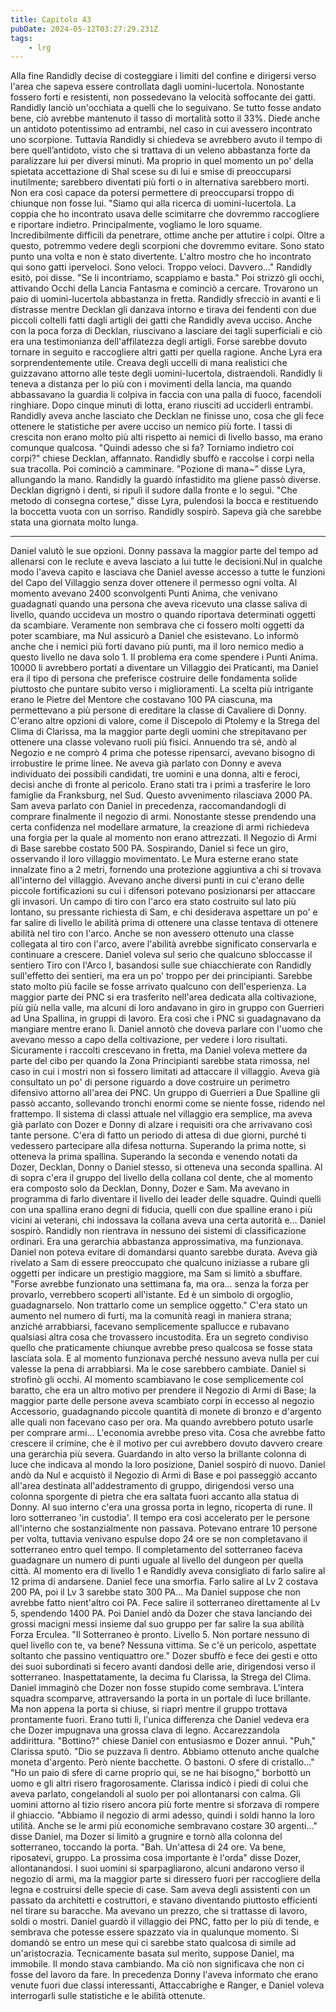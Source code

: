 ```yaml
---
title: Capitolo 43
pubDate: 2024-05-12T03:27:29.231Z
tags:
    - lrg
---
```


Alla fine Randidly decise di costeggiare i limiti del confine e dirigersi verso l'area che sapeva essere controllata dagli uomini-lucertola. Nonostante fossero forti e resistenti, non possedevano la velocità soffocante dei gatti.
Randidly lanciò un'occhiata a quelli che lo seguivano. Se tutto fosse andato bene, ciò avrebbe mantenuto il tasso di mortalità sotto il 33%. Diede anche un antidoto potentissimo ad entrambi, nel caso in cui avessero incontrato uno scorpione. Tuttavia Randidly si chiedeva se avrebbero avuto il tempo di bere quell’antidoto, visto che si trattava di un veleno abbastanza forte da paralizzare lui per diversi minuti.
Ma proprio in quel momento un po' della spietata accettazione di Shal scese su di lui e smise di preoccuparsi inutilmente; sarebbero diventati più forti o in alternativa sarebbero morti. Non era così capace da potersi permettere di preoccuparsi troppo di chiunque non fosse lui.
"Siamo qui alla ricerca di uomini-lucertola. La coppia che ho incontrato usava delle scimitarre che dovremmo raccogliere e riportare indietro. Principalmente, vogliamo le loro squame. Incredibilmente difficili da penetrare, ottime anche per attutire i colpi. Oltre a questo, potremmo vedere degli scorpioni che dovremmo evitare. Sono stato punto una volta e non è stato divertente. L'altro mostro che ho incontrato qui sono gatti iperveloci. Sono veloci. Troppo veloci. Davvero..."
Randidly esitò, poi disse. "Se li incontriamo, scappiamo e basta."
Poi strizzò gli occhi, attivando Occhi della Lancia Fantasma e cominciò a cercare.
Trovarono un paio di uomini-lucertola abbastanza in fretta. Randidly sfrecciò in avanti e li distrasse mentre Decklan gli danzava intorno e tirava dei fendenti con due piccoli coltelli fatti dagli artigli dei gatti che Randidly aveva ucciso. Anche con la poca forza di Decklan, riuscivano a lasciare dei tagli superficiali e ciò era una testimonianza dell'affilatezza degli artigli.
Forse sarebbe dovuto tornare in seguito e raccogliere altri gatti per quella ragione.
Anche Lyra era sorprendentemente utile. Creava degli uccelli di mana realistici che guizzavano attorno alle teste degli uomini-lucertola, distraendoli.
Randidly li teneva a distanza per lo più con i movimenti della lancia, ma quando abbassavano la guardia li colpiva in faccia con una palla di fuoco, facendoli ringhiare.
Dopo cinque minuti di lotta, erano riusciti ad ucciderli entrambi. Randidly aveva anche lasciato che Decklan ne finisse uno, cosa che gli fece ottenere le statistiche per avere ucciso un nemico più forte. I tassi di crescita non erano molto più alti rispetto ai nemici di livello basso, ma erano comunque qualcosa.
"Quindi adesso che si fa? Torniamo indietro coi corpi?" chiese Decklan, affannato.
Randidly sbuffò e raccolse i corpi nella sua tracolla. Poi cominciò a camminare.
"Pozione di mana~” disse Lyra, allungando la mano. Randidly la guardò infastidito ma gliene passò diverse.
Decklan digrignò i denti, si ripulì il sudore dalla fronte e lo seguì.
"Che metodo di consegna cortese," disse Lyra, pulendosi la bocca e restituendo la boccetta vuota con un sorriso.
Randidly sospirò. Sapeva già che sarebbe stata una giornata molto lunga.
****
Daniel valutò le sue opzioni. Donny passava la maggior parte del tempo ad allenarsi con le reclute e aveva lasciato a lui tutte le decisioni.Nul in qualche modo l'aveva capito e lasciava che Daniel avesse accesso a tutte le funzioni del Capo del Villaggio senza dover ottenere il permesso ogni volta.
Al momento avevano 2400 sconvolgenti Punti Anima, che venivano guadagnati quando una persona che aveva ricevuto una classe saliva di livello, quando uccideva un mostro o quando riportava determinati oggetti da scambiare.
Veramente non sembrava che ci fossero molti oggetti da poter scambiare, ma Nul assicurò a Daniel che esistevano. Lo informò anche che i nemici più forti davano più punti, ma il loro nemico medio a questo livello ne dava solo 1.
Il problema era come spendere i Punti Anima. 10000 li avrebbero portati a diventare un Villaggio dei Praticanti, ma Daniel era il tipo di persona che preferisce costruire delle fondamenta solide piuttosto che puntare subito verso i miglioramenti.
La scelta più intrigante erano le Pietre del Mentore che costavano 100 PA ciascuna, ma permettevano a più persone di ereditare la classe di Cavaliere di Donny. C'erano altre opzioni di valore, come il Discepolo di Ptolemy e la Strega del Clima di Clarissa, ma la maggior parte degli uomini che strepitavano per ottenere una classe volevano ruoli più fisici.
Annuendo tra sé, andò al Negozio e ne comprò 4 prima che potesse ripensarci, avevano bisogno di irrobustire le prime linee. Ne aveva già parlato con Donny e aveva individuato dei possibili candidati, tre uomini e una donna, alti e feroci, decisi anche di fronte al pericolo. Erano stati tra i primi a trasferire le loro famiglie da Franksburg, nel Sud.
Questo avvenimento  rilasciava 2000 PA. Sam aveva parlato con Daniel in precedenza, raccomandandogli di comprare finalmente il negozio di armi. Nonostante stesse prendendo una certa confidenza nel modellare armature, la creazione di armi richiedeva una forgia per la quale al momento non erano attrezzati. Il Negozio di Armi di Base sarebbe costato 500 PA.
Sospirando, Daniel si fece un giro, osservando il loro villaggio movimentato. Le Mura esterne erano state innalzate fino a 2 metri, fornendo una protezione aggiuntiva a chi si trovava all'interno del villaggio. Avevano anche diversi punti in cui c'erano delle piccole fortificazioni su cui i difensori potevano posizionarsi per attaccare gli invasori.
Un campo di tiro con l'arco era stato costruito sul lato più lontano, su pressante richiesta di Sam, e chi desiderava aspettare un po' e far salire di livello le abilità prima di ottenere una classe tentava di ottenere abilità nel tiro con l'arco. Anche se non avessero ottenuto una classe collegata al tiro con l'arco, avere l'abilità avrebbe significato conservarla e continuare a crescere.
Daniel voleva sul serio che qualcuno sbloccasse il sentiero Tiro con l'Arco I, basandosi sulle sue chiacchierate con Randidly sull'effetto dei sentieri, ma era un po' troppo per dei principianti. Sarebbe stato molto più facile se fosse arrivato qualcuno con dell'esperienza.
La maggior parte dei PNC si era trasferito nell'area dedicata alla coltivazione, più giù nella valle, ma alcuni di loro andavano in giro in gruppo con Guerrieri ad Una Spallina, in gruppi di lavoro. Era così che i PNC si guadagnavano da mangiare mentre erano lì.
Daniel annotò che doveva parlare con l'uomo che avevano messo a capo della coltivazione, per vedere i loro risultati. Sicuramente i raccolti crescevano in fretta, ma Daniel voleva mettere da parte del cibo per quando la Zona Principianti sarebbe stata rimossa, nel caso in cui i mostri non si fossero limitati ad attaccare il villaggio. Aveva già consultato un po' di persone riguardo a dove costruire un perimetro difensivo attorno all'area dei PNC.
Un gruppo di Guerrieri a Due Spalline gli passò accanto, sollevando tronchi enormi come se niente fosse, ridendo nel frattempo. Il sistema di classi attuale nel villaggio era semplice, ma aveva già parlato con Dozer e Donny di alzare i requisiti ora che arrivavano così tante persone. C'era di fatto un periodo di attesa di due giorni, purché ti vedessero partecipare alla difesa notturna.
Superando la prima notte, si otteneva la prima spallina. Superando la seconda e venendo notati da Dozer, Decklan, Donny o Daniel stesso, si otteneva una seconda spallina. Al di sopra c'era il gruppo del livello della collana col dente, che al momento era composto solo da Decklan, Donny, Dozer e Sam. Ma avevano in programma di farlo diventare il livello dei leader delle squadre.
Quindi quelli con una spallina erano degni di fiducia, quelli con due spalline erano i più vicini ai veterani, chi indossava la collana aveva una certa autorità e... Daniel sospirò.
Randidly non rientrava in nessuno dei sistemi di classificazione ordinari.
Era una gerarchia abbastanza approssimativa, ma funzionava. Daniel non poteva evitare di domandarsi quanto sarebbe durata. Aveva già rivelato a Sam di essere preoccupato che qualcuno iniziasse a rubare gli oggetti per indicare un prestigio maggiore, ma Sam si limitò a sbuffare.
"Forse avrebbe funzionato una settimana fa, ma ora... senza la forza per provarlo, verrebbero scoperti all'istante. Ed è un simbolo di orgoglio, guadagnarselo. Non trattarlo come un semplice oggetto."
C'era stato un aumento nel numero di furti, ma la comunità reagì in maniera strana; anziché arrabbiarsi, facevano semplicemente spallucce e rubavano qualsiasi altra cosa che trovassero incustodita. Era un segreto condiviso quello che praticamente chiunque avrebbe preso qualcosa se fosse stata lasciata sola. E al momento funzionava perché nessuno aveva nulla per cui valesse la pena di arrabbiarsi.
Ma le cose sarebbero cambiate. Daniel si strofinò gli occhi. Al momento scambiavano le cose semplicemente col baratto, che era un altro motivo per prendere il Negozio di Armi di Base; la maggior parte delle persone aveva scambiato corpi in eccesso al negozio Accessorio, guadagnando piccole quantità di monete di bronzo e d'argento alle quali non facevano caso per ora. Ma quando avrebbero potuto usarle per comprare armi...
L'economia avrebbe preso vita. Cosa che avrebbe fatto crescere il crimine, che è il motivo per cui avrebbero dovuto davvero creare una gerarchia più severa.
Guardando in alto verso la brillante colonna di luce che indicava al mondo la loro posizione, Daniel sospirò di nuovo.
Daniel andò da Nul e acquistò il Negozio di Armi di Base e poi passeggiò accanto all'area destinata all'addestramento di gruppo, dirigendosi verso una colonna sporgente di pietra che era saltata fuori accanto alla statua di Donny. Al suo interno c'era una grossa porta in legno, ricoperta di rune.
Il loro sotterraneo 'in custodia'.
Il tempo era così accelerato per le persone all'interno che sostanzialmente non passava. Potevano entrare 10 persone per volta, tuttavia venivano espulse dopo 24 ore se non completavano il sotterraneo entro quel tempo. Il completamento del sotterraneo faceva guadagnare un numero di punti uguale al livello del dungeon per quella città. Al momento era di livello 1 e Randidly aveva consigliato di farlo salire al 12 prima di andarsene.
Daniel fece una smorfia. Farlo salire al Lv 2 costava 200 PA, poi il Lv 3 sarebbe stato 300 PA...
Ma Daniel suppose che non avrebbe fatto nient'altro coi PA. Fece salire il sotterraneo direttamente al Lv 5, spendendo 1400 PA. Poi Daniel andò da Dozer che stava lanciando dei grossi macigni messi insieme dal suo gruppo per far salire la sua abilità Forza Erculea.
"Il Sotterraneo è pronto. Livello 5. Non portare nessuno di quel livello con te, va bene? Nessuna vittima. Se c'è un pericolo, aspettate soltanto che passino ventiquattro ore."
Dozer sbuffò e fece dei gesti e otto dei suoi subordinati si fecero avanti dandosi delle arie, dirigendosi verso il sotterraneo. Inaspettatamente, la decima fu Clarissa, la Strega del Clima. Daniel immaginò che Dozer non fosse stupido come sembrava.
L'intera squadra scomparve, attraversando la porta in un portale di luce brillante.
Ma non appena la porta si chiuse, si riaprì mentre il gruppo trottava prontamente fuori. Erano tutti lì, l'unica differenza che Daniel vedeva era che Dozer impugnava una grossa clava di legno. Accarezzandola addirittura.
"Bottino?" chiese Daniel con entusiasmo e Dozer annuì.
"Puh," Clarissa sputò. "Dio se puzzava lì dentro. Abbiamo ottenuto anche qualche moneta d'argento. Però niente bacchette. O bastoni. O sfere di cristallo..."
"Ho un paio di sfere di carne proprio qui, se ne hai bisogno," borbottò un uomo e gli altri risero fragorosamente. Clarissa indicò i piedi di colui che aveva parlato, congelandoli al suolo per poi allontanarsi con calma. Gli uomini attorno al tizio risero ancora più forte mentre si sforzava di rompere il ghiaccio.
"Abbiamo il negozio di armi adesso, quindi i soldi hanno la loro utilità. Anche se le armi più economiche sembravano costare 30 argenti..." disse Daniel, ma Dozer si limitò a grugnire e tornò alla colonna del sotterraneo, toccando la porta.
"Bah. Un'attesa di 24 ore. Va bene, riposatevi, gruppo. La prossima cosa importante è l'orda" disse Dozer, allontanandosi. I suoi uomini si sparpagliarono, alcuni andarono verso il negozio di armi, ma la maggior parte si diressero fuori per raccogliere della legna e costruirsi delle specie di case. Sam aveva degli assistenti con un passato da architetti e costruttori, e stavano diventando piuttosto efficienti nel tirare su baracche.
Ma avevano un prezzo, che si trattasse di lavoro, soldi o mostri.
Daniel guardò il villaggio dei PNC, fatto per lo più di tende, e sembrava che potesse essere spazzato via in qualunque momento. Si domandò se entro un mese qui ci sarebbe stato qualcosa di simile ad un'aristocrazia. Tecnicamente basata sul merito, suppose Daniel, ma immobile. Il mondo stava cambiando.
Ma ciò non significava che non ci fosse del lavoro da fare. In precedenza Donny l'aveva informato che erano venute fuori due classi interessanti, Attaccabrighe e Ranger, e Daniel voleva interrogarli sulle statistiche e le abilità ottenute.





